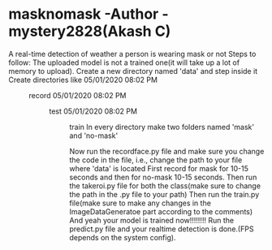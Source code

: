 # masknomask -Author -mystery2828(Akash C)
A real-time detection of weather a person is wearing mask or not
Steps to follow:
  The uploaded model is not a trained one(it will take up a lot of memory to upload).
  Create a new directory named 'data' and step inside it
  Create directories like  05/01/2020  08:02 PM    <DIR>          record
                           05/01/2020  08:02 PM    <DIR>          test
                           05/01/2020  08:02 PM    <DIR>          train
  In every directory make two folders named 'mask' and 'no-mask'
  
  Now run the recordface.py file and make sure you change the code in the file, i.e., change the path to your file where 'data' is located
  First record for mask for 10-15 seconds and then for no-mask 10-15 seconds.
  Then run the takeroi.py file for both the class(make sure to change the path in the .py file to your path)
  Then run the train.py file(make sure to make any changes in the ImageDataGeneratoe part according to the comments)
  And yeah your model is trained now!!!!!!!!
  Run the predict.py file and your realtime detection is done.(FPS depends on the system config).
